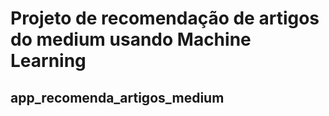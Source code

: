 # Projeto de recomendação de artigos do medium usando Machine Learning

## app_recomenda_artigos_medium
